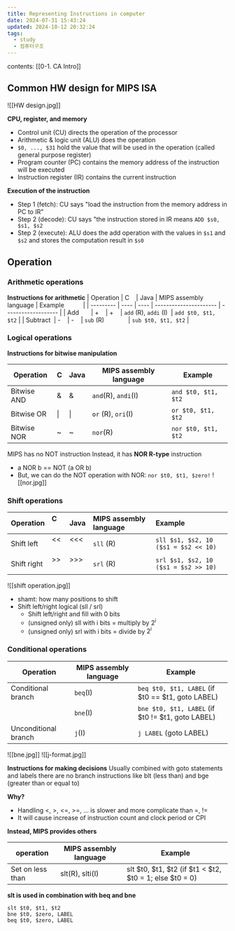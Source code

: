 ```yaml
---
title: Representing Instructions in computer
date: 2024-07-31 15:43:24
updated: 2024-10-12 20:32:24
tags:
  - study
  - 컴퓨터구조
---
```

contents: [[0-1. CA Intro]]

## Common HW design for MIPS ISA
![[HW design.jpg]]

**CPU, register, and memory**
- Control unit (CU) directs the operation of the processor
- Arithmetic & logic unit (ALU) does the operation
- `$0, ..., $31` hold the value that will be used in the operation (called general purpose register)
- Program counter (PC) contains the memory address of the instruction will be executed
- Instruction register (IR) contains the current instruction

**Execution of the instruction**
- Step 1 (fetch): CU says "load the instruction from the memory address in PC to IR"
- Step 2 (decode): CU says "the instruction stored in IR means `ADD $s0, $s1, $s2`
- Step 2 (execute): ALU does the add operation with the values in `$s1` and `$s2` and stores the computation result in `$s0`
## Operation
### Arithmetic operations
**Instructions for arithmetic**
| Operation | C    | Java | MIPS assembly language | Example             |
| --------- | ---- | ---- | ---------------------- | ------------------- |
| Add       | +    | +    | `add` (R), `addi` (I)  | `add $t0, $t1, $t2` |
| Subtract  | -    | -    | `sub` (R)              | `sub $t0, $t1, $t2` |

### Logical operations
**Instructions for bitwise manipulation**

| Operation   | C   | Java | MIPS assembly language | Example             |
| ----------- | --- | ---- | ---------------------- | ------------------- |
| Bitwise AND | &   | &    | `and`(R), `andi`(I)    | `and $t0, $t1, $t2` |
| Bitwise OR  | \|  | \|   | `or` (R), `ori`(I)     | `or $t0, $t1, $t2`  |
| Bitwise NOR | ~   | ~    | `nor`(R)               | `nor $t0, $t1, $t2` |


MIPS has no NOT instruction 
Instead, it has **NOR R-type** instruction
- a NOR b == NOT (a OR b)
- But, we can do the NOT operation with NOR: `nor $t0, $t1, $zero!`
![[nor.jpg]]

### Shift operations
| Operation    | C     | Java  | MIPS assembly language | Example                              |
| :----------- | :---- | :---- | :--------------------- | :----------------------------------- |
| Shift left   | <<    | <<<   | `sll` (R)              | `sll $s1, $s2, 10 ($s1 = $s2 << 10)` |
| Shift right  | >>    | >>>   | `srl` (R)              | `srl $s1, $s2, 10 ($s1 = $s2 >> 10)` |

![[shift operation.jpg]]
- shamt: how many positions to shift
- Shift left/right logical (sll / srl)
	- Shift left/right and fill with 0 bits
	- (unsigned only) sll with i bits = multiply by $2^i$
	- (unsigned only) srl with i bits = divide by $2^i$


### Conditional operations

| Operation            | MIPS assembly language | Example                                           |
| -------------------- | ---------------------- | ------------------------------------------------- |
| Conditional branch   | `beq`(I)               | `beq $t0, $t1, LABEL` (if $t0 == $t1, goto LABEL) |
|                      | `bne`(I)               | `bne $t0, $t1, LABEL` (if $t0 != $t1, goto LABEL) |
| Unconditional branch | `j`(I)                 | `j LABEL` (goto LABEL)                            |


![[bne.jpg]]
![[j-format.jpg]]

**Instructions for making decisions** 
Usually combined with goto statements and labels 
there are no branch instructions like blt (less than) and bge (greater than or equal to)


**Why?** 
- Handling <, >, <=, >=, ... is slower and more complicate than =, !=
- It will cause increase of instruction count and clock period or CPI

**Instead, MIPS provides others** 

| operation        | MIPS assembly language | Example                                                    |
| ---------------- | ---------------------- | ---------------------------------------------------------- |
| Set on less than | slt(R), slti(I)        | slt $t0, $t1, $t2 (if $t1 < $t2, $t0 = 1; else $t0 = 0) |


**slt is used in combination with beq and bne**
```
slt $t0, $t1, $t2
bne $t0, $zero, LABEL
beq $t0, $zero, LABEL
```